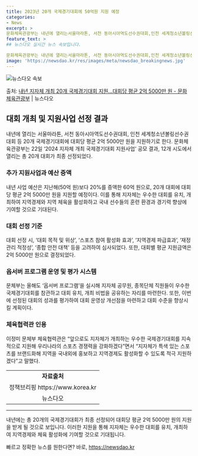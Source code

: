 ```yaml
---
title: 2023년 20개 국제경기대회에 50억원 지원 예정
categories:
- News
excerpt: >
문화체육관광부는 내년에 열리는서울마라톤, 서천 동아시아역도선수권대회,인천 세계청소년볼링선수권 대회 등 20개…
feature_text: >
## 뉴스다오 실시간 뉴스 속보입니다.

문화체육관광부는 내년에 열리는서울마라톤, 서천 동아시아역도선수권대회,인천 세계청소년볼링선수권 대회 등 20개…
image: 'https://newsdao.kr/res/images/meta/newsdao_breakingnews.jpg'
---
```


![뉴스다오 속보](https://newsdao.kr/res/images/meta/newsdao_breakingnews.jpg)

<p>출처: <a href="https://newsdao.kr/2870" rel="dofollow">내년 지자체 개최 20개 국제경기대회 지원…대회당 평균 2억 5000만 원 - 문화체육관광부</a> | 뉴스다오</p>

<h2 data-ke-size="size26">대회 개최 및 지원사업 선정 결과</h2>
<p data-ke-size="size16">내년에 열리는 서울마라톤, 서천 동아시아역도선수권대회, 인천 세계청소년볼링선수권 대회 등 20개 국제경기대회에 대회당 평균 2억 5000만 원을 지원하기로 한다. 문화체육관광부는 22일 ‘2024 지자체 개최 국제경기대회 지원사업’ 공모 결과, 12개 시도에서 열리는 총 20개 대회가 최종 선정되었다. </p>

<h3>추가 지원사업과 예산 증액</h3>
<p data-ke-size="size16">내년 사업 예산은 지난해(50억 원)보다 20%를 증액한 60억 원으로, 20개 대회에 대회당 평균 2억 5000만 원을 지원할 예정이다. 이를 통해 지자체는 우수한 대회를 유치, 개최하여 지역경제와 지역 체육을 활성화하고 국내 선수들의 훈련 환경과 경기력 향상에 기여할 것으로 기대된다.</p>

<h3>대회 선정 기준</h3>
<p data-ke-size="size16">대회 선정 시, ‘대회 목적 및 위상’, ‘스포츠 참여 활성화 효과’, ‘지역경제 파급효과’, ‘재정관리 적정성’, ‘종합 안전 대책’ 등을 고려하여 심사되었다. 또한, 대회별 평균 지원금액은 2억 5000만 원으로 결정되었다.</p>

<h3>옵서버 프로그램 운영 및 평가 시스템</h3>
<p data-ke-size="size16">문체부는 올해도 ‘옵서버 프로그램’을 실시해 지자체 공무원, 종목단체 직원들이 우수한 국제경기대회를 참관하고 대회 유치, 개최 비법을 공유하는 자리를 마련한다. 또한, 이번에 선정된 대회의 성과를 평가하여 대회 운영상 개선점을 마련하고 대회 수준을 향상시킬 계획이다.</p>

<h3>체육협력관 인용</h3>
<p data-ke-size="size16">이정미 문체부 체육협력관은 “앞으로도 지자체가 개최하는 우수한 국제경기대회를 지속적으로 지원해 우리나라의 스포츠 경쟁력을 강화하겠다”면서 “지자체가 특색 있는 스포츠를 브랜드화해 지역을 국내외에 홍보하고 지역경제도 활성화할 수 있도록 적극 지원하겠다”고 말했다.</p>

<table>
  <tr>
    <td style="text-align: center; height: 17px;"><b>자료출처</b></td>
  </tr>
  <tr>
    <td style="text-align: center; height: 17px;">정책브리핑 https://www.korea.kr</td>
  </tr>
  <tr>
    <td style="text-align: center; height: 17px;">뉴스다오</td>
  </tr>
</table>

<hr>

<p data-ke-size="size16">내년에는 총 20개의 국제경기대회가 최종 선정되어 대회당 평균 2억 5000만 원의 지원을 받게 될 것으로 보입니다. 이러한 지원을 통해 지자체는 우수한 대회를 유치, 개최하여 지역경제와 체육 활성화에 기여할 것으로 기대됩니다.</p> 

빠르고 정확한 뉴스를 원한다면? 바로, <a href="https://newsdao.kr" rel="dofollow">https://newsdao.kr</a>


    
